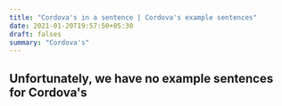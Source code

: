 ```yaml
---
title: "Cordova's in a sentence | Cordova's example sentences"
date: 2021-01-20T19:57:50+05:30
draft: falses
summary: "Cordova's"
---
```

## Unfortunately, we have no example sentences for Cordova's                 
